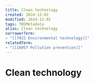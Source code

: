 ```yaml
---
title: Clean technology
created: 2024-12-02
modified: 2024-12-02
tags: TBSMetadata
alias: Clean technology
narrowerTerm:
- "[[7022 Environmental technology]]"
relatedTerm:
- "[[16057 Pollution prevention]]"
---
```

# Clean technology
